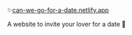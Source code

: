 ✨[can-we-go-for-a-date.netlify.app](https://can-we-go-for-a-date.netlify.app/) 

A website to invite your lover for a date 🥰
